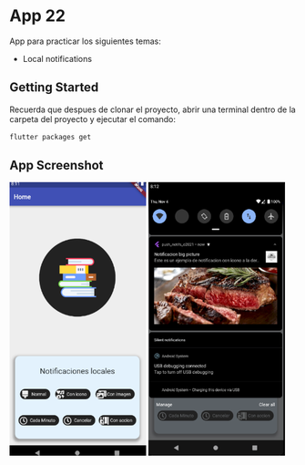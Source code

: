 # App 22

App para practicar los siguientes temas:
- Local notifications

## Getting Started

Recuerda que despues de clonar el proyecto, abrir una terminal dentro de la carpeta del proyecto y ejecutar el comando:

```sh
flutter packages get
``` 

## App Screenshot


<img src="screenshot/Capture0.PNG" width="240" height="480" />
<img src="screenshot/Capture1.PNG" width="240" height="480" />

